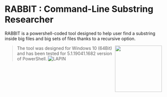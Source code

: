 # RABBIT : Command-Line Substring Researcher

RABBIT is a powershell-coded tool designed to help user find a substring inside big files and big sets of files thanks to a recursive option.

<img align="right" src=https://user-images.githubusercontent.com/67024413/184168831-79445e53-8375-48ba-97ee-7e7110d4d435.PNG height="150px">

> The tool was designed for Windows 10 (64Bit) and has been tested for 5.1.19041.1682 version of PowerShell.
![LAPIN](https://user-images.githubusercontent.com/67024413/184168996-d290891c-311d-4270-98f7-8572e42d5e3e.PNG)
